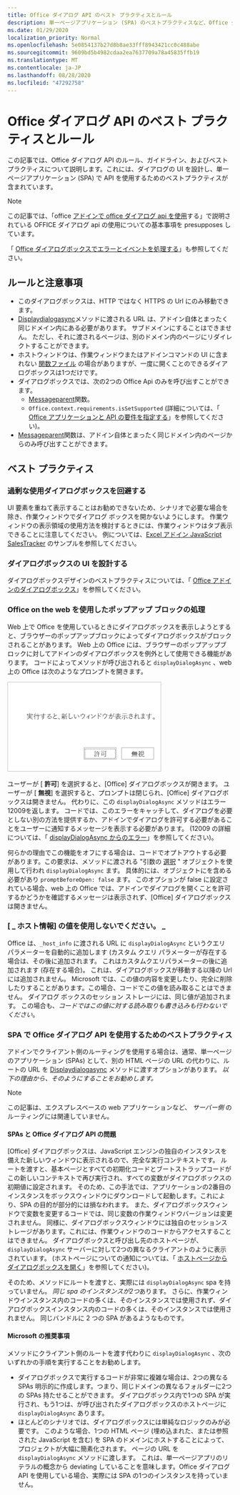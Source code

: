 ```yaml
---
title: Office ダイアログ API のベスト プラクティスとルール
description: 単一ページアプリケーション (SPA) のベストプラクティスなど、Office ダイアログ API のルールとベストプラクティスを提供します。
ms.date: 01/29/2020
localization_priority: Normal
ms.openlocfilehash: 5e0854137b27d8b8ae33fff8943421cc0c488abe
ms.sourcegitcommit: 9609bd5b4982cdaa2ea7637709a78a45835ffb19
ms.translationtype: MT
ms.contentlocale: ja-JP
ms.lasthandoff: 08/28/2020
ms.locfileid: "47292758"
---
```

# <a name="best-practices-and-rules-for-the-office-dialog-api"></a>Office ダイアログ API のベスト プラクティスとルール

この記事では、Office ダイアログ API のルール、ガイドライン、およびベストプラクティスについて説明します。これには、ダイアログの UI を設計し、単一ページアプリケーション (SPA) で API を使用するためのベストプラクティスが含まれています。

> [!NOTE]
> この記事では、「office [アドインで office ダイアログ api を使用](dialog-api-in-office-add-ins.md)する」で説明されている OFFICE ダイアログ api の使用についての基本事項を presupposes しています。
> 
> 「 [Office ダイアログボックスでエラーとイベントを処理する](dialog-handle-errors-events.md)」も参照してください。

## <a name="rules-and-gotchas"></a>ルールと注意事項

- このダイアログボックスは、HTTP ではなく HTTPS の Url にのみ移動できます。
- [Displaydialogasync](/javascript/api/office/office.ui)メソッドに渡される URL は、アドイン自体とまったく同じドメイン内にある必要があります。 サブドメインにすることはできません。 ただし、それに渡されるページは、別のドメイン内のページにリダイレクトすることができます。
- ホストウィンドウは、作業ウィンドウまたはアドインコマンドの UI に含まれない [関数ファイル](../reference/manifest/functionfile.md) の場合がありますが、一度に開くことのできるダイアログボックスは1つだけです。
- ダイアログボックスでは、次の2つの Office Api のみを呼び出すことができます。
  - [Messageparent](/javascript/api/office/office.ui#messageparent-message-)関数。
  - `Office.context.requirements.isSetSupported` (詳細については、「 [Office アプリケーションと API の要件を指定する](specify-office-hosts-and-api-requirements.md)」を参照してください)。
- [Messageparent](/javascript/api/office/office.ui#messageparent-message-)関数は、アドイン自体とまったく同じドメイン内のページからのみ呼び出すことができます。

## <a name="best-practices"></a>ベスト プラクティス

### <a name="avoid-overusing-dialog-boxes"></a>過剰な使用ダイアログボックスを回避する

UI 要素を重ねて表示することはお勧めできないため、シナリオで必要な場合を除き、作業ウィンドウでダイアログ ボックスを開かないようにします。 作業ウィンドウの表示領域の使用方法を検討するときには、作業ウィンドウはタブ表示できることに注意してください。 例については、[Excel アドイン JavaScript SalesTracker](https://github.com/OfficeDev/Excel-Add-in-JavaScript-SalesTracker) のサンプルを参照してください。

### <a name="designing-a-dialog-box-ui"></a>ダイアログボックスの UI を設計する

ダイアログボックスデザインのベストプラクティスについては、「 [Office アドインのダイアログボックス](../design/dialog-boxes.md)」を参照してください。

### <a name="handling-pop-up-blockers-with-office-on-the-web"></a>Office on the web を使用したポップアップ ブロックの処理

Web 上で Office を使用しているときにダイアログボックスを表示しようとすると、ブラウザーのポップアップブロックによってダイアログボックスがブロックされることがあります。 Web 上の Office には、ブラウザーのポップアップブロックに対してアドインのダイアログボックスを例外として使用できる機能があります。 コードによってメソッドが呼び出されると `displayDialogAsync` 、web 上の Office は次のようなプロンプトを開きます。

![ブラウザーでポップアップブロックを発生させないようにするために、アドインが生成できるプロンプト。](../images/dialog-prompt-before-open.png)

ユーザーが [ **許可**] を選択すると、[Office] ダイアログボックスが開きます。 ユーザーが [ **無視**] を選択すると、プロンプトは閉じられ、[Office] ダイアログボックスは開きません。 代わりに、この `displayDialogAsync` メソッドはエラー12009を返します。 コードでは、このエラーをキャッチして、ダイアログを必要としない別の方法を提供するか、アドインでダイアログを許可する必要があることをユーザーに通知するメッセージを表示する必要があります。 (12009 の詳細については、「 [displayDialogAsync からのエラー](dialog-handle-errors-events.md#errors-from-displaydialogasync)」を参照してください)。

何らかの理由でこの機能をオフにする場合は、コードでオプトアウトする必要があります。この要求は、メソッドに渡される "引数の [選択](/javascript/api/office/office.dialogoptions) " オブジェクトを使用して行われ `displayDialogAsync` ます。 具体的には、オブジェクトにを含める必要があり `promptBeforeOpen: false` ます。 このオプションが false に設定されている場合、web 上の Office では、アドインでダイアログを開くことを許可するかどうかを確認するメッセージは表示されず、[Office] ダイアログボックスは開きません。

### <a name="do-not-use-the-_host_info-value"></a>[ \_ ホスト情報] の値を使用しないでください。 \_

Office は、`_host_info` に渡される URL に `displayDialogAsync` というクエリ パラメーターを自動的に追加します (カスタム クエリ パラメーターが存在する場合は、その後に追加されます。 これはカスタムクエリパラメーターの後に追加されます (存在する場合)。 これは、ダイアログボックスが移動する以降の Url には追加されません。 Microsoft では、この値の内容を変更したり、完全に削除したりすることがあります。この場合、コードでこの値を読み取ることはできません。 ダイアログ ボックスのセッション ストレージには、同じ値が追加されます。 この場合も、*コードではこの値に対する読み取りも書き込みも行わないでください*。

### <a name="best-practices-for-using-the-office-dialog-api-in-an-spa"></a>SPA で Office ダイアログ API を使用するためのベストプラクティス

アドインでクライアント側のルーティングを使用する場合は、通常、単一ページのアプリケーション (SPAs) として、別の HTML ページの URL の代わりに、ルートの URL を [Displaydialogasync](/javascript/api/office/office.ui) メソッドに渡すオプションがあります。 *以下の理由から、そのようにすることをお勧めします。*

> [!NOTE]
> この記事は、エクスプレスベースの web アプリケーションなど、 *サーバー側* のルーティングには関連していません。

#### <a name="problems-with-spas-and-the-office-dialog-api"></a>SPAs と Office ダイアログ API の問題

[Office] ダイアログボックスは、JavaScript エンジンの独自のインスタンスを備えた新しいウィンドウに表示されるので、完全な実行コンテキストです。 ルートを渡すと、基本ページとすべての初期化コードとブートストラップコードがこの新しいコンテキストで再び実行され、すべての変数がダイアログボックスの初期値に設定されます。 そのため、この手法では、アプリケーションの2番目のインスタンスをボックスウィンドウにダウンロードして起動します。これにより、SPA の目的が部分的には損なわれます。 また、ダイアログボックスウィンドウで変数を変更するコードでは、同じ変数の作業ウィンドウバージョンは変更されません。 同様に、ダイアログボックスウィンドウには独自のセッションストレージがあります。これには、作業ウィンドウのコードからアクセスすることはできません。 ダイアログボックスと呼び出し先のホストページが、 `displayDialogAsync` サーバーに対して2つの異なるクライアントのように表示されています。 (ホストページについての通知については、「 [ホストページからダイアログボックスを開く](dialog-api-in-office-add-ins.md#open-a-dialog-box-from-a-host-page)」を参照してください)。

そのため、メソッドにルートを渡すと、実際には `displayDialogAsync` spa を持っていません。 *同じ spa のインスタンスが2つ*あります。 さらに、作業ウィンドウインスタンス内のコードの多くは、そのインスタンスでは使用されず、ダイアログボックスインスタンス内のコードの多くは、そのインスタンスでは使用されません。 同じバンドルに 2 つの SPA があるようなものです。

#### <a name="microsoft-recommendations"></a>Microsoft の推奨事項

メソッドにクライアント側のルートを渡す代わりに `displayDialogAsync` 、次のいずれかの手順を実行することをお勧めします。

* ダイアログボックスで実行するコードが非常に複雑な場合は、2つの異なる SPAs 明示的に作成します。つまり、同じドメインの異なるフォルダーに2つの SPAs 持たせることができます。 ダイアログボックス内で1つの SPA が実行され、もう1つは、が呼び出されたダイアログボックスのホストページに `displayDialogAsync` あります。 
* ほとんどのシナリオでは、ダイアログボックスには単純なロジックのみが必要です。 このような場合、1つの HTML ページ (埋め込まれた、または参照された JavaScript を含む) を SPA のドメインにホストすることによって、プロジェクトが大幅に簡素化されます。 ページの URL を `displayDialogAsync` メソッドに渡します。 これは、単一ページアプリのリテラルの概念から deviating していることを意味します。Office ダイアログ API を使用している場合、実際には SPA の1つのインスタンスを持っていません。
